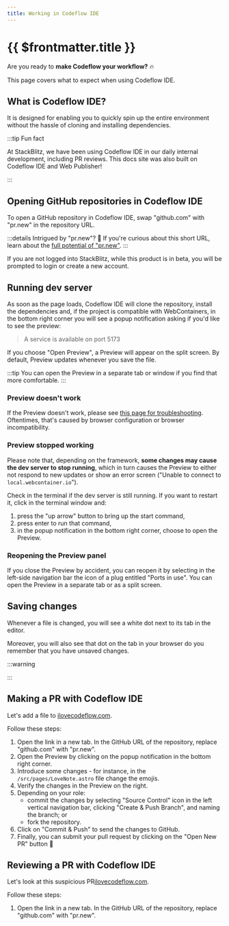 ```yaml
---
title: Working in Codeflow IDE
---
```


# {{ $frontmatter.title }}

Are you ready to **make Codeflow your workflow?** 🔥 

This page covers what to expect when using Codeflow IDE.

## What is Codeflow IDE?

<!--@include: ./parts/codeflow-ide.md-->

It is designed for enabling you to quickly spin up the entire environment without the hassle of cloning and installing dependencies.

:::tip Fun fact

At StackBlitz, we have been using Codeflow IDE in our daily internal development, including PR reviews. This docs site was also built on Codeflow IDE and Web Publisher!

:::

## Opening GitHub repositories in Codeflow IDE

To open a GitHub repository in Codeflow IDE, swap "github.com" with "pr.new" in the repository URL. 

:::details Intrigued by "pr.new"?  👀
If you're curious about this short URL, learn about the [full potential of "pr.new"](./making-a-pr-with-pr-new).
:::

If you are not logged into StackBlitz, while this product is in beta, you will be prompted to login or create a new account.

<!-- TODO add screenshot of the logging popup -->

## Running dev server

As soon as the page loads, Codeflow IDE will clone the repository, install the dependencies and, if the project is compatible with WebContainers, in the bottom right corner you will see a popup notification asking if you'd like to see the preview:

> A service is available on port 5173

If you choose "Open Preview", a Preview will appear on the split screen. By default, Preview updates whenever you save the file.

:::tip 
You can open the Preview in a separate tab or window if you find that more comfortable.
::: 

### Preview doesn't work

If the Preview doesn't work, please see [this page for troubleshooting](/platform/webcontainers/browser-support). Oftentimes, that's caused by browser configuration or browser incompatibility.

### Preview stopped working 

Please note that, depending on the framework, **some changes may cause the dev server to stop running**, which in turn causes the Preview to either not respond to new updates or show an error screen ("Unable to connect to `local.webcontainer.io`"). 

Check in the terminal if the dev server is still running. If you want to restart it, click in the terminal window and:

1. press the "up arrow" button to bring up the start command,
2. press enter to run that command,
3. in the popup notification in the bottom right corner, choose to open the Preview.

### Reopening the Preview panel 

If you close the Preview by accident, you can reopen it by selecting in the left-side navigation bar the icon of a plug entitled "Ports in use". You can open the Preview in a separate tab or as a split screen.

## Saving changes

Whenever a file is changed, you will see a white dot next to its tab in the editor. 

<!-- TODO: add screenshot -->

Moreover, you will also see that dot on the tab in your browser do you remember that you have unsaved changes.

:::warning

<!--@include: ./parts/persistance.md-->

:::


## Making a PR with Codeflow IDE

Let's add a file to [ilovecodeflow.com](https://github.com/stackblitz/ilovecodeflow.com).

Follow these steps:

1. Open the link in a new tab. In the GitHub URL of the repository, replace "github.com" with "pr.new".
2. Open the Preview by clicking on the popup notification in the bottom right corner.
3. Introduce some changes - for instance, in the `/src/pages/LoveNote.astro` file change the emojis.
4. Verify the changes in the Preview on the right.
5. Depending on your role:
    - commit the changes by selecting "Source Control" icon in the left vertical navigation bar, clicking "Create & Push Branch", and naming the branch; or
    - fork the repository.
6. Click on "Commit & Push" to send the changes to GitHub.
6. Finally, you can submit your pull request by clicking on the "Open New PR" button 🥳

## Reviewing a PR with Codeflow IDE 

Let's look at this suspicious PR[ilovecodeflow.com](https://github.com/stackblitz/ilovecodeflow.com).

Follow these steps:
1. Open the link in a new tab. In the GitHub URL of the repository, replace "github.com" with "pr.new".
